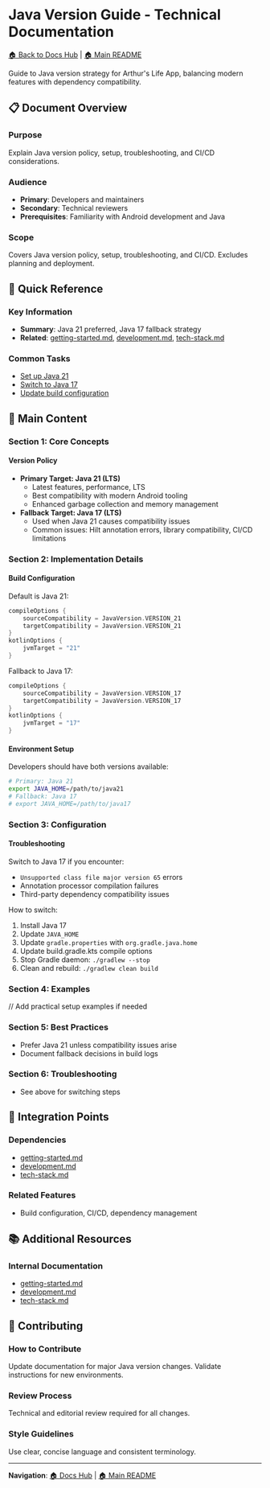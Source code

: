# Java Version Guide - Technical Documentation

[🏠 Back to Docs Hub](README.md) | [🏠 Main README](../README.md)

Guide to Java version strategy for Arthur's Life App, balancing modern features with dependency compatibility.

## 📋 Document Overview

### Purpose
Explain Java version policy, setup, troubleshooting, and CI/CD considerations.

### Audience
- **Primary**: Developers and maintainers
- **Secondary**: Technical reviewers
- **Prerequisites**: Familiarity with Android development and Java

### Scope
Covers Java version policy, setup, troubleshooting, and CI/CD. Excludes planning and deployment.

## 🎯 Quick Reference

### Key Information
- **Summary**: Java 21 preferred, Java 17 fallback strategy
- **Related**: [getting-started.md](getting-started.md), [development.md](development.md), [tech-stack.md](tech-stack.md)

### Common Tasks
- [Set up Java 21](#environment-setup)
- [Switch to Java 17](#troubleshooting)
- [Update build configuration](#implementation)

## 📖 Main Content

### Section 1: Core Concepts

#### Version Policy
- **Primary Target: Java 21 (LTS)**
  - Latest features, performance, LTS
  - Best compatibility with modern Android tooling
  - Enhanced garbage collection and memory management
- **Fallback Target: Java 17 (LTS)**
  - Used when Java 21 causes compatibility issues
  - Common issues: Hilt annotation errors, library compatibility, CI/CD limitations

### Section 2: Implementation Details

#### Build Configuration
Default is Java 21:
```kotlin
compileOptions {
    sourceCompatibility = JavaVersion.VERSION_21
    targetCompatibility = JavaVersion.VERSION_21
}
kotlinOptions {
    jvmTarget = "21"
}
```
Fallback to Java 17:
```kotlin
compileOptions {
    sourceCompatibility = JavaVersion.VERSION_17
    targetCompatibility = JavaVersion.VERSION_17
}
kotlinOptions {
    jvmTarget = "17"
}
```

#### Environment Setup
Developers should have both versions available:
```bash
# Primary: Java 21
export JAVA_HOME=/path/to/java21
# Fallback: Java 17
# export JAVA_HOME=/path/to/java17
```

### Section 3: Configuration

#### Troubleshooting
Switch to Java 17 if you encounter:
- `Unsupported class file major version 65` errors
- Annotation processor compilation failures
- Third-party dependency compatibility issues

How to switch:
1. Install Java 17
2. Update `JAVA_HOME`
3. Update `gradle.properties` with `org.gradle.java.home`
4. Update build.gradle.kts compile options
5. Stop Gradle daemon: `./gradlew --stop`
6. Clean and rebuild: `./gradlew clean build`

### Section 4: Examples
// Add practical setup examples if needed

### Section 5: Best Practices
- Prefer Java 21 unless compatibility issues arise
- Document fallback decisions in build logs

### Section 6: Troubleshooting
- See above for switching steps

## 🔗 Integration Points

### Dependencies
- [getting-started.md](getting-started.md)
- [development.md](development.md)
- [tech-stack.md](tech-stack.md)

### Related Features
- Build configuration, CI/CD, dependency management

## 📚 Additional Resources

### Internal Documentation
- [getting-started.md](getting-started.md)
- [development.md](development.md)
- [tech-stack.md](tech-stack.md)

## 📝 Contributing

### How to Contribute
Update documentation for major Java version changes. Validate instructions for new environments.

### Review Process
Technical and editorial review required for all changes.

### Style Guidelines
Use clear, concise language and consistent terminology.

---

**Navigation**: [🏠 Docs Hub](README.md) | [🏠 Main README](../README.md)
